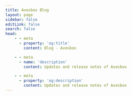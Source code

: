 ```yaml
---
title: Avesbox Blog
layout: page
sidebar: false
editLink: false
search: false
head:
    - - meta
      - property: 'og:title'
        content: Blog - Avesbox

    - - meta
      - name: 'description'
        content: Updates and release notes of Avesbox

    - - meta
      - property: 'og:description'
        content: Updates and release notes of Avesbox
---
```


<script setup>
    import Blog from '../components/blog.vue'
</script>

<Blog
	:posts="[
    {
      title: 'Frontier - Streamlining User Authentication in Dart',
      src: '/blog/frontier_presentation_page/frontier_presentation_page.webp',
      alt: 'Frontier: Streamlining User Authentication in Dart',
      date: '10 Feb 2025',
      href: '/blog/frontier_presentation',
      author: 'Francesco Vallone'
    },
		{
			title: 'Avesbox - Unleash the power of Dart on the backend',
			src: '/blog/unleash_the_power/unleash_the_power.webp',
			alt: 'Unleash the power of Dart on the backend',
			date: '11 Nov 2024',
			href: '/blog/unleash_the_power',
      author: 'Francesco Vallone'
    },
	]"
/>
